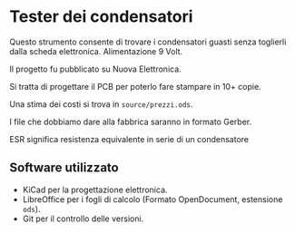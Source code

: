# Tester dei condensatori

Questo strumento consente di trovare i condensatori guasti senza 
toglierli dalla scheda elettronica.
Alimentazione 9 Volt.

Il progetto fu pubblicato su Nuova Elettronica.
	
Si tratta di progettare il PCB per poterlo fare stampare in 10+ copie.

Una stima dei costi si trova in `source/prezzi.ods`.

I file che dobbiamo dare alla fabbrica saranno in formato Gerber.

ESR significa resistenza equivalente in serie di un condensatore


## Software utilizzato

+ KiCad per la progettazione elettronica.
+ LibreOffice per i fogli di calcolo (Formato OpenDocument, estensione `ods`).
+ Git per il controllo delle versioni.
